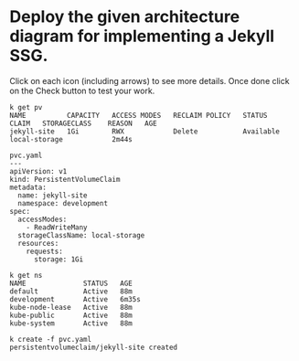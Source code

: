 # Deploy the given architecture diagram for implementing a Jekyll SSG.

Click on each icon (including arrows) to see more details. Once done click on the Check button to test your work.

```
k get pv
NAME          CAPACITY   ACCESS MODES   RECLAIM POLICY   STATUS      CLAIM   STORAGECLASS    REASON   AGE
jekyll-site   1Gi        RWX            Delete           Available           local-storage            2m44s

pvc.yaml
---
apiVersion: v1
kind: PersistentVolumeClaim
metadata:
  name: jekyll-site
  namespace: development
spec:
  accessModes:
    - ReadWriteMany
  storageClassName: local-storage
  resources:
    requests:
      storage: 1Gi

k get ns
NAME              STATUS   AGE
default           Active   88m
development       Active   6m35s
kube-node-lease   Active   88m
kube-public       Active   88m
kube-system       Active   88m

k create -f pvc.yaml 
persistentvolumeclaim/jekyll-site created

